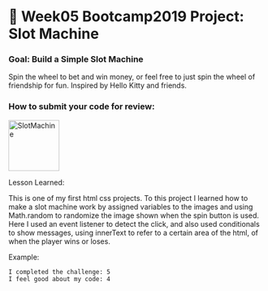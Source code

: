 # 🎰 Week05 Bootcamp2019 Project: Slot Machine

### Goal: Build a Simple Slot Machine

Spin the wheel to bet and win money, or feel free to just spin the wheel of friendship for fun. Inspired by Hello Kitty and friends. 

### How to submit your code for review:

<img src="/ToDoListRemix2/img/SlotMachine.PNG" alt="SlotMachine" style="height: 100px; width:100px;"/>

Lesson Learned:

This is one of my first html css projects. To this project I learned how to make a slot machine work by assigned variables to the images and using Math.random to randomize the image shown when the spin button is used. Here I used an event listener to detect the click, and also used conditionals to show messages, using innerText to refer to a certain area of the html, of when the player wins or loses.   

Example:
```
I completed the challenge: 5
I feel good about my code: 4

```

